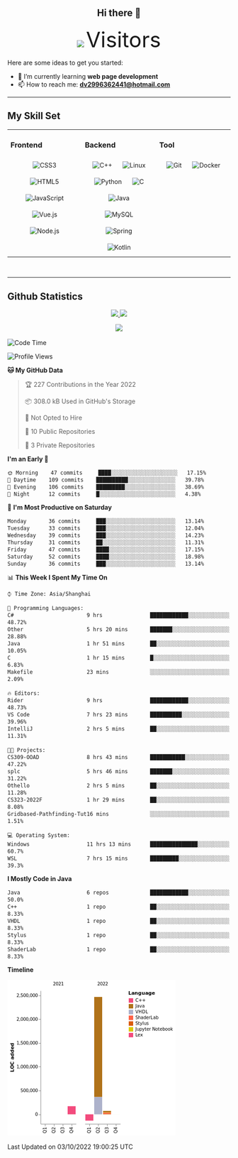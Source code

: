 <div align="center">
	<h2>Hi there 👋</h2>
	<img width=40% src="https://profile-counter.glitch.me/ZephyrusZhang/count.svg"/>
    <font size=9>Visitors</font>
</div>

Here are some ideas to get you started:

- 🌱 I’m currently learning **web page development**
- 📫 How to reach me: **dv2996362441@hotmail.com**

---

## My Skill Set  
<table><tr><td valign="top" width="33%">



### Frontend  
<div align="center">  
<img style="margin: 10px" src="https://profilinator.rishav.dev/skills-assets/css3-original-wordmark.svg" alt="CSS3" height="50" />  
<img style="margin: 10px" src="https://profilinator.rishav.dev/skills-assets/html5-original-wordmark.svg" alt="HTML5" height="50" />  
<img style="margin: 10px" src="https://profilinator.rishav.dev/skills-assets/javascript-original.svg" alt="JavaScript" height="50" />  
<img style="margin: 10px" src="https://profilinator.rishav.dev/skills-assets/vuejs-original-wordmark.svg" alt="Vue.js" height="50" />  
<img style="margin: 10px" src="https://profilinator.rishav.dev/skills-assets/nodejs-original-wordmark.svg" alt="Node.js" height="50" />  
</div>

</td><td valign="top" width="33%">



### Backend  
<div align="center">  
<img style="margin: 10px" src="https://profilinator.rishav.dev/skills-assets/cplusplus-original.svg" alt="C++" height="50" />  
<img style="margin: 10px" src="https://profilinator.rishav.dev/skills-assets/linux-original.svg" alt="Linux" height="50" />  
<img style="margin: 10px" src="https://profilinator.rishav.dev/skills-assets/python-original.svg" alt="Python" height="50" />  
<img style="margin: 10px" src="https://profilinator.rishav.dev/skills-assets/c-original.svg" alt="C" height="50" />  
<img style="margin: 10px" src="https://profilinator.rishav.dev/skills-assets/java-original-wordmark.svg" alt="Java" height="50" />  
<img style="margin: 10px" src="https://profilinator.rishav.dev/skills-assets/mysql-original-wordmark.svg" alt="MySQL" height="50" />  
<img style="margin: 10px" src="https://profilinator.rishav.dev/skills-assets/springio-icon.svg" alt="Spring" height="50" />  
<img style="margin: 10px" src="https://profilinator.rishav.dev/skills-assets/kotlinlang-icon.svg" alt="Kotlin" height="50" />  
</div>

</td><td valign="top" width="33%">



### Tool

<div align="center">  
<img style="margin: 10px" src="https://profilinator.rishav.dev/skills-assets/git-scm-icon.svg" alt="Git" height="50" />  
<img style="margin: 10px" src="https://profilinator.rishav.dev/skills-assets/docker-original-wordmark.svg" alt="Docker" height="50" />  
</div>

</td></tr></table>  

<br/>

---

## Github Statistics

<p align="center">
  <a href="https://github.com/ZephyrusZhang">
  <img width="52.5%" src="https://github-readme-stats.vercel.app/api?username=ZephyrusZhang&show_icons=true&bg_color=0,ea6161,ffc64d,fffc4d,52fa5a&theme=graywhite&hide_border=true" />
    <img width="44.5%" src="https://github-readme-stats.vercel.app/api/top-langs?username=ZephyrusZhang&show_icons=true&locale=en&layout=compact&bg_color=0,52fa5a,4dfcff,c64dff&theme=graywhite" />
  </a>
</p>
<p align="center">
  <a href="https://github.com/ZephyrusZhang">
  <img src="https://activity-graph.herokuapp.com/graph?username=ZephyrusZhang&theme=redical"/>
  </a>
</p>


<!--START_SECTION:waka-->
![Code Time](http://img.shields.io/badge/Code%20Time-59%20hrs%2030%20mins-blue)

![Profile Views](http://img.shields.io/badge/Profile%20Views-12-blue)

**🐱 My GitHub Data** 

> 🏆 227 Contributions in the Year 2022
 > 
> 📦 308.0 kB Used in GitHub's Storage 
 > 
> 🚫 Not Opted to Hire
 > 
> 📜 10 Public Repositories 
 > 
> 🔑 3 Private Repositories  
 > 
**I'm an Early 🐤** 

```text
🌞 Morning    47 commits     ████░░░░░░░░░░░░░░░░░░░░░   17.15% 
🌆 Daytime    109 commits    ██████████░░░░░░░░░░░░░░░   39.78% 
🌃 Evening    106 commits    █████████░░░░░░░░░░░░░░░░   38.69% 
🌙 Night      12 commits     █░░░░░░░░░░░░░░░░░░░░░░░░   4.38%

```
📅 **I'm Most Productive on Saturday** 

```text
Monday       36 commits     ███░░░░░░░░░░░░░░░░░░░░░░   13.14% 
Tuesday      33 commits     ███░░░░░░░░░░░░░░░░░░░░░░   12.04% 
Wednesday    39 commits     ███░░░░░░░░░░░░░░░░░░░░░░   14.23% 
Thursday     31 commits     ██░░░░░░░░░░░░░░░░░░░░░░░   11.31% 
Friday       47 commits     ████░░░░░░░░░░░░░░░░░░░░░   17.15% 
Saturday     52 commits     ████░░░░░░░░░░░░░░░░░░░░░   18.98% 
Sunday       36 commits     ███░░░░░░░░░░░░░░░░░░░░░░   13.14%

```


📊 **This Week I Spent My Time On** 

```text
⌚︎ Time Zone: Asia/Shanghai

💬 Programming Languages: 
C#                       9 hrs               ████████████░░░░░░░░░░░░░   48.72% 
Other                    5 hrs 20 mins       ███████░░░░░░░░░░░░░░░░░░   28.88% 
Java                     1 hr 51 mins        ██░░░░░░░░░░░░░░░░░░░░░░░   10.05% 
C                        1 hr 15 mins        █░░░░░░░░░░░░░░░░░░░░░░░░   6.83% 
Makefile                 23 mins             ░░░░░░░░░░░░░░░░░░░░░░░░░   2.09%

🔥 Editors: 
Rider                    9 hrs               ████████████░░░░░░░░░░░░░   48.73% 
VS Code                  7 hrs 23 mins       ██████████░░░░░░░░░░░░░░░   39.96% 
IntelliJ                 2 hrs 5 mins        ██░░░░░░░░░░░░░░░░░░░░░░░   11.31%

🐱‍💻 Projects: 
CS309-OOAD               8 hrs 43 mins       ███████████░░░░░░░░░░░░░░   47.22% 
splc                     5 hrs 46 mins       ███████░░░░░░░░░░░░░░░░░░   31.22% 
Othello                  2 hrs 5 mins        ██░░░░░░░░░░░░░░░░░░░░░░░   11.28% 
CS323-2022F              1 hr 29 mins        ██░░░░░░░░░░░░░░░░░░░░░░░   8.08% 
Gridbased-Pathfinding-Tut16 mins             ░░░░░░░░░░░░░░░░░░░░░░░░░   1.51%

💻 Operating System: 
Windows                  11 hrs 13 mins      ███████████████░░░░░░░░░░   60.7% 
WSL                      7 hrs 15 mins       █████████░░░░░░░░░░░░░░░░   39.3%

```

**I Mostly Code in Java** 

```text
Java                     6 repos             ████████████░░░░░░░░░░░░░   50.0% 
C++                      1 repo              ██░░░░░░░░░░░░░░░░░░░░░░░   8.33% 
VHDL                     1 repo              ██░░░░░░░░░░░░░░░░░░░░░░░   8.33% 
Stylus                   1 repo              ██░░░░░░░░░░░░░░░░░░░░░░░   8.33% 
ShaderLab                1 repo              ██░░░░░░░░░░░░░░░░░░░░░░░   8.33%

```


**Timeline**

![Chart not found](https://raw.githubusercontent.com/ZephyrusZhang/ZephyrusZhang/main/charts/bar_graph.png) 


 Last Updated on 03/10/2022 19:00:25 UTC
<!--END_SECTION:waka-->
